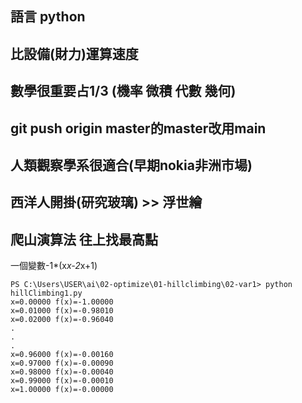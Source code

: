 ## 語言 python
## 比設備(財力)運算速度
## 數學很重要占1/3 (機率 微積 代數 幾何)
## git push origin master的master改用main
## 人類觀察學系很適合(早期nokia非洲市場)
## 西洋人開掛(研究玻璃) >> 浮世繪
## 爬山演算法 往上找最高點
一個變數-1*(x*x-2*x+1)
```
PS C:\Users\USER\ai\02-optimize\01-hillclimbing\02-var1> python hillClimbing1.py                
x=0.00000 f(x)=-1.00000
x=0.01000 f(x)=-0.98010
x=0.02000 f(x)=-0.96040
.
.
.
x=0.96000 f(x)=-0.00160
x=0.97000 f(x)=-0.00090
x=0.98000 f(x)=-0.00040
x=0.99000 f(x)=-0.00010
x=1.00000 f(x)=-0.00000
```

